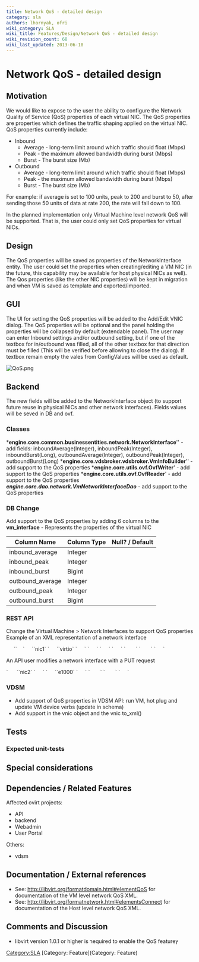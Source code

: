 ```yaml
---
title: Network QoS - detailed design
category: sla
authors: lhornyak, ofri
wiki_category: SLA
wiki_title: Features/Design/Network QoS - detailed design
wiki_revision_count: 68
wiki_last_updated: 2013-06-10
---
```


# Network QoS - detailed design

## Motivation

We would like to expose to the user the ability to configure the Network Quality of Service (QoS) properties of each virtual NIC. The QoS properties are properties which defines the traffic shaping applied on the virtual NIC. QoS properties currently include:

*   Inbound
    -   Average - long-term limit around which traffic should float (Mbps)
    -   Peak - the maximum allowed bandwidth during burst (Mbps)
    -   Burst - The burst size (Mb)
*   Outbound
    -   Average - long-term limit around which traffic should float (Mbps)
    -   Peak - the maximum allowed bandwidth during burst (Mbps)
    -   Burst - The burst size (Mb)

For example: if average is set to 100 units, peak to 200 and burst to 50, after sending those 50 units of data at rate 200, the rate will fall down to 100.

In the planned implementation only Virtual Machine level network QoS will be supported. That is, the user could only set QoS properties for virtual NICs.

## Design

The QoS properties will be saved as properties of the NetworkInterface entity. The user could set the properties when creating/editing a VM NIC (in the future, this capability may be available for host physical NICs as well). The Qos properties (like the other NIC properties) will be kept in migration and when VM is saved as template and exported/imported.

## GUI

The UI for setting the QoS properties will be added to the Add/Edit VNIC dialog. The QoS properties will be optional and the panel holding the properties will be collapsed by default (extendable panel). The user may can enter Inbound settings and/or outbound setting, but if one of the textbox for in/outbound was filled, all of the other textbox for that direction must be filled (This will be verified before allowing to close the dialog). If textbox remain empty the vales from ConfigValues will be used as default.

![](QoS.png "QoS.png")

## Backend

The new fields will be added to the NetworkInterface object (to support future reuse in physical NICs and other network interfaces). Fields values will be seved in DB and ovf.

### Classes

***engine.core.common.businessentities.network.NetworkInterface**'' - add fields: inboundAverage(Integer), inboundPeak(Integer), inboundBurst(Long), outboundAverage(Integer), outboundPeak(Integer), outboundBurst(Long)
***engine.core.vdsbroker.vdsbroker.VmInfoBuilder**'' - add support to the QoS properties
***engine.core.utils.ovf.OvfWriter**' - add support to the QoS properties
***engine.core.utils.ovf.OvfReader**' - add support to the QoS properties
***engine.core.dao.network.VmNetworkInterfaceDao*** - add support to the QoS properties

### DB Change

Add support to the QoS properties by adding 6 columns to the **vm_interface** - Represents the properties of the virtual NIC

| Column Name       | Column Type | Null? / Default |
|-------------------|-------------|-----------------|
| inbound_average  | Integer     |                 |
| inbound_peak     | Integer     |                 |
| inbound_burst    | Bigint      |                 |
| outbound_average | Integer     |                 |
| outbound_peak    | Integer     |                 |
| outbound_burst   | Bigint      |                 |

### REST API

Change the Virtual Machine > Network Interfaces to support QoS properties Example of an XML representation of a network interface

<nic id="7a3cff5e-3cc4-47c2-8388-9adf16341f5e"  ref="/api/vms/cdc0b102-fbfe-444a-b9cb-57d2af94f401/nics/7a3cff5e-3cc4-47c2-8388-9adf16341f5e">
           `<link rel="statistics" href="/api/vms/082c794b-771f-452f-83c9-b2b5a19c0399/nics/7a3cff5e-3cc4-47c2-8388-9adf16341f5e/statistics"/>`   
`     `<name>`nic1`</name>
`     `<interface>`virtio`</interface>
`     `<mac address="00:1a:4a:16:84:07"/>
`     `<network id="00000000-0000-0000-0000-000000000009" href="/api/networks/00000000-0000-0000-0000-000000000009"/>
`     `<vm id="cdc0b102-fbfe-444a-b9cb-57d2af94f401" href="/api/vms/cdc0b102-fbfe-444a-b9cb-57d2af94f401"/>
`     `<bandwidth>
`       `<inbound average='1000' peak='5000' floor='200' burst='1024'/>
`       `<outbound average='128' peak='256' burst='256'/>
`     `</bandwidth>
</nic>

An API user modifies a network interface with a PUT request

<nic>
`      `<name>`nic2`</name>
`     `<network id="00000000-0000-0000-0000-000000000010"/>
`     `<type>`e1000`</type>
`     `<bandwidth>
`       `<inbound average='1000' peak='5000' floor='200' burst='1024'/>
`       `<outbound average='128' peak='256' burst='256'/>
`     `</bandwidth>
</nic>

### VDSM

*   Add support of QoS properties in VDSM API: run VM, hot plug and update VM device verbs (update in schema)
*   Add support in the vnic object and the vnic to_xml()

## Tests

### Expected unit-tests

## Special considerations

## Dependencies / Related Features

Affected ovirt projects:

*   API
*   backend
*   Webadmin
*   User Portal

Others:

*   vdsm

## Documentation / External references

*   See: <http://libvirt.org/formatdomain.html#elementQoS> for documentation of the VM level network QoS XML.
*   See: <http://libvirt.org/formatnetwork.html#elementsConnect> for documentation of the Host level network QoS XML.

## Comments and Discussion

*   libvirt version 1.0.1 or higher is רequired to enable the QoS featureץ

<Category:SLA> [Category: Feature](Category: Feature)
